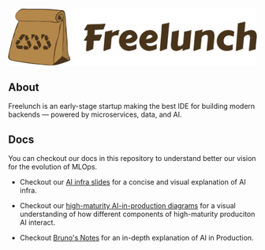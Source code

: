 ![](logo_freelunch_with_name.png)

## About

Freelunch is an early-stage startup making the best IDE for building modern backends — powered by microservices, data, and AI.

## Docs

You can checkout our docs in this repository to understand better our vision for the evolution of MLOps.

- Checkout our [AI infra slides](https://docs.google.com/presentation/d/1fK-ynj6WEG8cIYW3uvg-boNlKQ8-Oevo/edit?usp=sharing&ouid=103939938195747162766&rtpof=true&sd=true) for a concise and visual explanation of AI infra.

- Checkout our [high-maturity AI-in-production diagrams](https://excalidraw.com/#json=HIP3BwjNGdeD6a55m5vfA,dtFvst72qyAUUnElHeAUZg) for a visual understanding of how different components of high-maturity produciton AI interact.

- Checkout [Bruno's Notes](brunos_notes.md) for an in-depth explanation of AI in Production.

